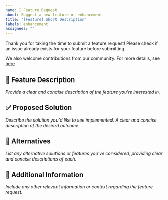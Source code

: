 ```yaml
---
name: 🚀 Feature Request
about: Suggest a new feature or enhancement
title: "[Feature] Short Description"
labels: enhancement
assignees: ""
---
```


Thank you for taking the time to submit a feature request!
Please check if an issue already exists for your feature before submitting.

We also welcome contributions from our community. For more details, see [here](https://github.com/Cardano-Forge/universal-wallet-connector/CONTRIBUTING.md)

## 🎯 Feature Description

*Provide a clear and concise description of the feature you're interested in.*

## ✅ Proposed Solution

*Describe the solution you'd like to see implemented. A clear and concise description of the desired outcome.*

## 🔗 Alternatives

*List any alternative solutions or features you've considered, providing clear and concise descriptions of each.*

## 📌 Additional Information

*Include any other relevant information or context regarding the feature request.*
